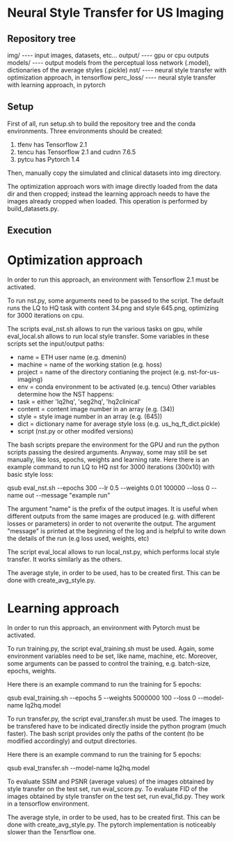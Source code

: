 # Neural Style Transfer for US Imaging

## Repository tree

img/ ---- input images, datasets, etc...
output/ ---- gpu or cpu outputs
models/ ---- output models from the perceptual loss network (.model), dictionaries of the average styles (.pickle)
nst/ ---- neural style transfer with optimization approach, in tensorflow
perc_loss/ ---- neural style transfer with learning approach, in pytorch


## Setup

First of all, run setup.sh to build the repository tree and the conda environments.
Three environments should be created:
1. tfenv has Tensorflow 2.1
2. tencu has Tensorflow 2.1 and cudnn 7.6.5
3. pytcu has Pytorch 1.4 

Then, manually copy the simulated and clinical datasets into img directory.

The optimization approach wors with image directly loaded from the data dir and then cropped; instead the learning approach needs to have the images already cropped when loaded.
This operation is performed by build_datasets.py.


## Execution

# Optimization approach

In order to run this approach, an environment with Tensorflow 2.1 must be activated.

To run nst.py, some arguments need to be passed to the script. The default runs the LQ to HQ task with content 34.png and style 645.png, optimizing for 3000 iterations on cpu.

The scripts eval_nst.sh allows to run the various tasks on gpu, while eval_local.sh allows to run local style transfer.
Some variables in these scripts set the input/output paths:
- name = ETH user name (e.g. dmenini)
- machine = name of the working station (e.g. hoss)
- project = name of the directory contianing the project (e.g. nst-for-us-imaging)
- env = conda environment to be activated (e.g. tencu)
Other variables determine how the NST happens:
- task = either 'lq2hq', 'seg2hq', 'hq2clinical'
- content = content image number in an array (e.g. (34))
- style = style image number in an array (e.g. (645))
- dict = dictionary name for average style loss (e.g. us_hq_ft_dict.pickle)
- script (nst.py or other modifed versions)

The bash scripts prepare the environment for the GPU and run the python scripts passing the desired arguments. Anyway, some may still be set manually, like loss, epochs, weights and learning rate.
Here there is an example command to run LQ to HQ nst for 3000 iterations (300x10) with basic style loss:

qsub eval_nst.sh --epochs 300 --lr 0.5 --weights 0.01 100000 --loss 0 --name out --message "example run"

The argument "name" is the prefix of the output images. It is useful when different outputs from the same images are produced (e.g. with different losses or parameters) in order to not overwrite the output.
The argument "message" is printed at the beginning of the log and is helpful to write down the details of the run (e.g loss used, weights, etc)

The script eval_local allows to run local_nst.py, which performs local style transfer. It works similarly as the others.

The average style, in order to be used, has to be created first. This can be done with create_avg_style.py. 

# Learning approach

In order to run this approach, an environment with Pytorch must be activated.

To run training.py, the script eval_training.sh must be used. Again, some environment variables need to be set, like name, machine, etc.
Moreover, some arguments can be passed to control the training, e.g. batch-size, epochs, weights.

Here there is an example command to run the training for 5 epochs:

qsub eval_training.sh --epochs 5 --weights 5000000 100 --loss 0 --model-name lq2hq.model


To run transfer.py, the script eval_transfer.sh must be used. The images to be transfered have to be indicated directly inside the python program (much faster).
The bash script provides only the paths of the content (to be modified accordingly) and output directories.

Here there is an example command to run the training for 5 epochs:

qsub eval_transfer.sh --model-name lq2hq.model

To evaluate SSIM and PSNR (average values) of the images obtained by style transfer on the test set, run eval_score.py.
To evaluate FID of the images obtained by style transfer on the test set, run eval_fid.py.
They work in a tensorflow environment.

The average style, in order to be used, has to be created first. This can be done with create_avg_style.py. The pytorch implementation is noticeably slower than the Tensrflow one. 